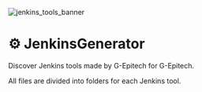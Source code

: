![jenkins_tools_banner](https://github.com/G-Epitech/JenkinsGenerator/assets/58297773/de1bd1e1-7252-404e-9750-ba5f99b720f7)

# ⚙️ JenkinsGenerator
Discover Jenkins tools made by G-Epitech for G-Epitech.

All files are divided into folders for each Jenkins tool.
